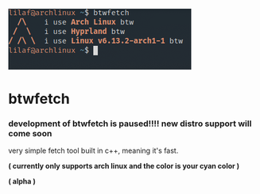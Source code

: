 ![btwfetch preview image](https://github.com/lilafian/btwfetch/blob/master/image.png?raw=true)

# btwfetch

### development of btwfetch is paused!!!! new distro support will come soon

very simple fetch tool built in c++, meaning it's fast.

**( currently only supports arch linux and the color is your cyan color )**

**( alpha )**
